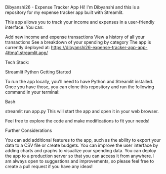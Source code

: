 Dibyanshi26 - Expense Tracker App
Hi!   I'm Dibyanshi and this is a repository for my expense tracker app built with Streamlit.

This app allows you to track your income and expenses in a user-friendly interface. You can:

Add new income and expense transactions
View a history of all your transactions
See a breakdown of your spending by category
The app is currently deployed at: https://dibyanshi26-expense-tracker-app-app-4ttma1.streamlit.app/ 

Tech Stack:

Streamlit
Python
Getting Started

To run the app locally, you'll need to have Python and Streamlit installed. Once you have those, you can clone this repository and run the following command in your terminal:

Bash

streamlit run app.py
This will start the app and open it in your web browser.

Feel free to explore the code and make modifications to fit your needs!

Further Considerations

You can add additional features to the app, such as the ability to export your data to a CSV file or create budgets.
You can improve the user interface by adding charts and graphs to visualize your spending data.
You can deploy the app to a production server so that you can access it from anywhere.
I am always open to suggestions and improvements, so please feel free to create a pull request if you have any ideas!

